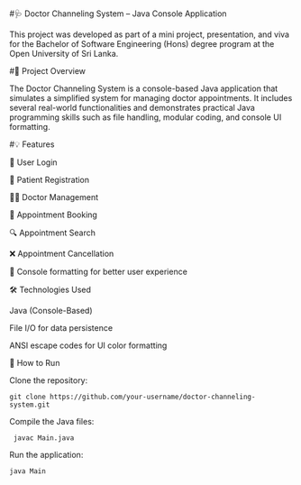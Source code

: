 #🩺 Doctor Channeling System – Java Console Application

  This project was developed as part of a mini project, presentation, and viva for the Bachelor of Software Engineering (Hons) degree program at the Open University of Sri Lanka.

#📌 Project Overview

  The Doctor Channeling System is a console-based Java application that simulates a simplified system for managing doctor appointments. It includes several real-world functionalities and demonstrates practical Java programming skills such as file handling, modular coding, and console UI formatting.

#💡 Features

  🔐 User Login

  📝 Patient Registration
  
  👨‍⚕️ Doctor Management
  
  📅 Appointment Booking
  
  🔍 Appointment Search
  
  ❌ Appointment Cancellation
  
  🎨 Console formatting for better user experience
  
  🛠️ Technologies Used

Java (Console-Based)

File I/O for data persistence

ANSI escape codes for UI color formatting


🚀 How to Run

Clone the repository:

    git clone https://github.com/your-username/doctor-channeling-system.git

Compile the Java files:

     javac Main.java

Run the application:

    java Main

